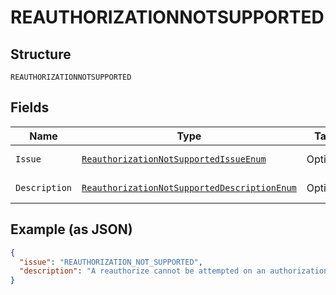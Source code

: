 
# REAUTHORIZATIONNOTSUPPORTED

## Structure

`REAUTHORIZATIONNOTSUPPORTED`

## Fields

| Name | Type | Tags | Description | Getter | Setter |
|  --- | --- | --- | --- | --- | --- |
| `Issue` | [`ReauthorizationNotSupportedIssueEnum`](../../doc/models/reauthorization-not-supported-issue-enum.md) | Optional | - | ReauthorizationNotSupportedIssueEnum getIssue() | setIssue(ReauthorizationNotSupportedIssueEnum issue) |
| `Description` | [`ReauthorizationNotSupportedDescriptionEnum`](../../doc/models/reauthorization-not-supported-description-enum.md) | Optional | - | ReauthorizationNotSupportedDescriptionEnum getDescription() | setDescription(ReauthorizationNotSupportedDescriptionEnum description) |

## Example (as JSON)

```json
{
  "issue": "REAUTHORIZATION_NOT_SUPPORTED",
  "description": "A reauthorize cannot be attempted on an authorization_id that is the result of a prior reauthorization or on an authorization made on an Order saved using the `v2/orders/id/save` API."
}
```

